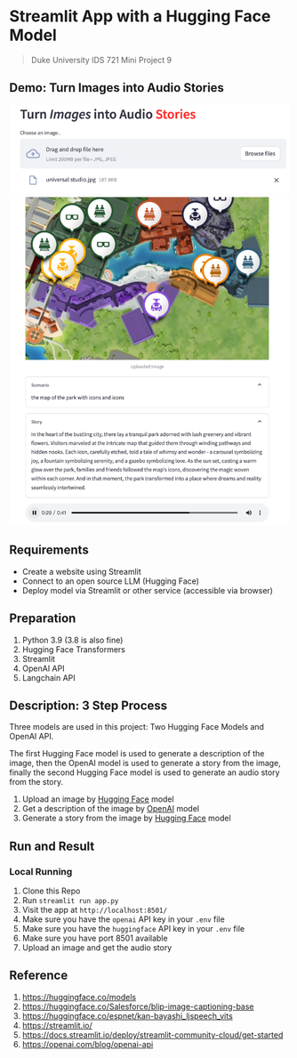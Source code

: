 # Streamlit App with a Hugging Face Model

> Duke University IDS 721 Mini Project 9

## Demo: Turn Images into Audio Stories


![img_1.png](img_1.png)
![img.png](img.png)

## Requirements

- Create a website using Streamlit
- Connect to an open source LLM (Hugging Face)
- Deploy model via Streamlit or other service (accessible via browser)

## Preparation
1. Python 3.9 (3.8 is also fine)
2. Hugging Face Transformers
3. Streamlit
4. OpenAI API
5. Langchain API


## Description: 3 Step Process

Three models are used in this project: Two Hugging Face Models and OpenAI API. 

The first Hugging Face model is used to generate a description of the image,
then the OpenAI model is used to generate a story from the image,
finally the second Hugging Face model is used to generate an audio story from the story.

1. Upload an image by [Hugging Face]() model
2. Get a description of the image by [OpenAI]() model
3. Generate a story from the image by [Hugging Face]() model

## Run and Result

### Local Running
1. Clone this Repo
2. Run `streamlit run app.py`
3. Visit the app at `http://localhost:8501/`
4. Make sure you have the `openai` API key in your `.env` file
5. Make sure you have the `huggingface` API key in your `.env` file
6. Make sure you have port 8501 available
7. Upload an image and get the audio story


## Reference

1. https://huggingface.co/models
2. https://huggingface.co/Salesforce/blip-image-captioning-base
3. https://huggingface.co/espnet/kan-bayashi_ljspeech_vits
4. https://streamlit.io/
5. https://docs.streamlit.io/deploy/streamlit-community-cloud/get-started
6. https://openai.com/blog/openai-api
